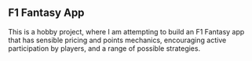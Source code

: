 ## F1 Fantasy App

This is a hobby project, where I am attempting to build an F1 Fantasy app that has sensible pricing and points mechanics, encouraging active participation by players, and a range of possible strategies.
